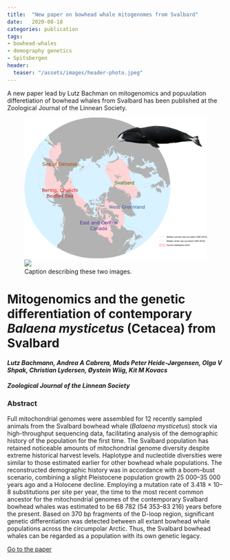 ```yaml
---
title:  "New paper on bowhead whale mitogenomes from Svalbard"
date:   2020-08-18
categories: publication
tags: 
- bowhead-whales 
- demography genetics 
- Spitsbergen
header:
  teaser: "/assets/images/header-photo.jpeg"
---
```


A new paper lead by Lutz Bachman on mitogenomics and popuulation differetiation of bowhead whales from Svalbard has been published at the Zoological Journal of the Linnean Society.

<figure class="half">
    <a href="/assets/images/Map_bowhead_Lutz.png"><img src="/assets/images/Map_bowhead_Lutz.png"></a>
    <a href="/assets/images/Octocat.png"><img src="/assets/images/Octocat.png"></a>
    <figcaption>Caption describing these two images.</figcaption>
</figure>

# Mitogenomics and the genetic differentiation of contemporary *Balaena mysticetus* (Cetacea) from Svalbard

#### *Lutz Bachmann, Andrea A Cabrera, Mads Peter Heide-Jørgensen, Olga V Shpak, Christian Lydersen, Øystein Wiig, Kit M Kovacs*

##### Zoological Journal of the Linnean Society

### Abstract
Full mitochondrial genomes were assembled for 12 recently sampled animals from the Svalbard bowhead whale (*Balaena mysticetus*) stock via high-throughput sequencing data, facilitating analysis of the demographic history of the population for the first time. The Svalbard population has retained noticeable amounts of mitochondrial genome diversity despite extreme historical harvest levels. Haplotype and nucleotide diversities were similar to those estimated earlier for other bowhead whale populations. The reconstructed demographic history was in accordance with a boom–bust scenario, combining a slight Pleistocene population growth 25 000–35 000 years ago and a Holocene decline. Employing a mutation rate of 3.418 × 10–8 substitutions per site per year, the time to the most recent common ancestor for the mitochondrial genomes of the contemporary Svalbard bowhead whales was estimated to be 68 782 (54 353–83 216) years before the present. Based on 370 bp fragments of the D-loop region, significant genetic differentiation was detected between all extant bowhead whale populations across the circumpolar Arctic. Thus, the Svalbard bowhead whales can be regarded as a population with its own genetic legacy.

[Go to the paper](https://doi.org/10.1093/zoolinnean/zlaa082)

